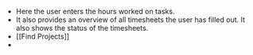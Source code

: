 - Here the user enters the hours worked on tasks.
- It also provides an overview of all timesheets the user has filled out.
  It also shows the status of the timesheets.
- [[Find Projects]]
-
